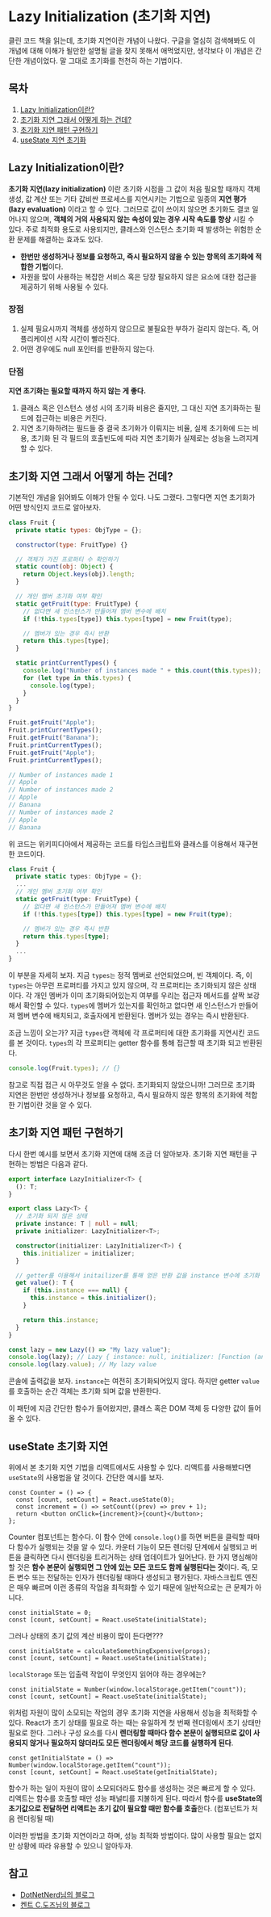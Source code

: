 # Lazy Initialization (초기화 지연)

클린 코드 책을 읽는데, 초기화 지연이란 개념이 나왔다. 구글을 열심히 검색해봐도 이 개념에 대해 이해가 될만한 설명될 글을 찾지 못해서 애먹었지만, 생각보다 이 개념은 간단한 개념이었다. 말 그대로 초기화를 천천히 하는 기법이다.

## 목차

1. [Lazy Initialization이란?](#lazy-initialization이란)
2. [초기화 지연 그래서 어떻게 하는 건데?](#초기화-지연-그래서-어떻게-하는-건데)
3. [초기화 지연 패턴 구현하기](#초기화-지연-패턴-구현하기)
4. [useState 지연 초기화](#usestate-지연-초기화)

## Lazy Initialization이란?

**초기화 지연(lazy initialization)** 이란 초기화 시점을 그 값이 처음 필요할 때까지 객체 생성, 값 계산 또는 기타 값비싼 프로세스를 지연시키는 기법으로 일종의 **지연 평가(lazy evaluation)** 이라고 할 수 있다.
그러므로 값이 쓰이지 않으면 초기화도 결코 일어나지 않으며, **객체의 거의 사용되지 않는 속성이 있는 경우 시작 속도를 향상** 시킬 수 있다. 주로 최적화 용도로 사용되지만, 클래스와 인스턴스 초기화 때 발생하는 위험한 순환 문제를 해결하는 효과도 있다.

- **한번만 생성하거나 정보를 요청하고, 즉시 필요하지 않을 수 있는 항목의 초기화에 적합한 기법**이다.
- 자원을 많이 사용하는 복잡한 서비스 혹은 당장 필요하지 않은 요소에 대한 접근을 제공하기 위해 사용될 수 있다.

### 장점

1. 실제 필요시까지 객체를 생성하지 않으므로 불필요한 부하가 걸리지 않는다. 즉, 어플리케이션 시작 시간이 빨라진다.
2. 어떤 경우에도 null 포인터를 반환하지 않는다.

### 단점

**지연 초기화는 필요할 때까지 하지 않는 게 좋다.**

1. 클래스 혹은 인스턴스 생성 시의 초기화 비용은 줄지만, 그 대신 지연 초기화하는 필드에 접근하는 비용은 커진다.
2. 지연 초기화하려는 필드들 중 결국 초기화가 이뤄지는 비율, 실제 초기화에 드는 비용, 초기화 된 각 필드의 호출빈도에 따라 지연 초기화가 실제로는 성능을 느려지게 할 수 있다.

## 초기화 지연 그래서 어떻게 하는 건데?

기본적인 개념을 읽어봐도 이해가 안될 수 있다. 나도 그랬다. 그렇다면 지연 초기화가 어떤 방식인지 코드로 알아보자.

```js
class Fruit {
  private static types: ObjType = {};

  constructor(type: FruitType) {}

  // 객체가 가진 프로퍼티 수 확인하기
  static count(obj: Object) {
    return Object.keys(obj).length;
  }

  // 개인 멤버 초기화 여부 확인
  static getFruit(type: FruitType) {
    // 없다면 새 인스턴스가 만들어져 멤버 변수에 배치
    if (!this.types[type]) this.types[type] = new Fruit(type);

    // 멤버가 있는 경우 즉시 반환
    return this.types[type];
  }

  static printCurrentTypes() {
    console.log("Number of instances made " + this.count(this.types));
    for (let type in this.types) {
      console.log(type);
    }
  }
}

Fruit.getFruit("Apple");
Fruit.printCurrentTypes();
Fruit.getFruit("Banana");
Fruit.printCurrentTypes();
Fruit.getFruit("Apple");
Fruit.printCurrentTypes();

// Number of instances made 1
// Apple
// Number of instances made 2
// Apple
// Banana
// Number of instances made 2
// Apple
// Banana
```

위 코드는 위키피디아에서 제공하는 코드를 타입스크립트와 클래스를 이용해서 재구현한 코드이다.

```ts
class Fruit {
  private static types: ObjType = {};
  ...
  // 개인 멤버 초기화 여부 확인
  static getFruit(type: FruitType) {
    // 없다면 새 인스턴스가 만들어져 멤버 변수에 배치
    if (!this.types[type]) this.types[type] = new Fruit(type);

    // 멤버가 있는 경우 즉시 반환
    return this.types[type];
  }
  ...
}
```

이 부분을 자세히 보자. 지금 `types는` 정적 멤버로 선언되었으며, 빈 객체이다. 즉, 이 `types`는 아무런 프로퍼티를 가지고 있지 않으며, 각 프로퍼티는 초기화되지 않은 상태이다.
각 개인 멤버가 이미 초기화되어있는지 여부를 우리는 접근자 메서드를 살짝 보강해서 확인할 수 있다. `types`에 멤버가 있는지를 확인하고 없다면 새 인스턴스가 만들어져 멤버 변수에 배치되고, 호출자에게 반환된다. 멤버가 있는 경우는 즉시 반환된다.

조금 느낌이 오는가? 지금 `types`란 객체에 각 프로퍼티에 대한 초기화를 지연시킨 코드를 본 것이다. `types`의 각 프로퍼티는 getter 함수를 통해 접근할 때 초기화 되고 반환된다.

```js
console.log(Fruit.types); // {}
```

참고로 직접 접근 시 아무것도 얻을 수 없다. 초기화되지 않았으니까! 그러므로 초기화 지연은 한번만 생성하거나 정보를 요청하고, 즉시 필요하지 않은 항목의 초기화에 적합한 기법이란 것을 알 수 있다.

## 초기화 지연 패턴 구현하기

다시 한번 예시를 보면서 초기화 지연에 대해 조금 더 알아보자. 초기화 지연 패턴을 구현하는 방법은 다음과 같다.

```ts
export interface LazyInitializer<T> {
  (): T;
}

export class Lazy<T> {
  // 초기화 되지 않은 상태
  private instance: T | null = null;
  private initializer: LazyInitializer<T>;

  constructor(initializer: LazyInitializer<T>) {
    this.initializer = initializer;
  }

  // getter를 이용해서 initailizer를 통해 얻은 반환 값을 instance 변수에 초기화
  get value(): T {
    if (this.instance === null) {
      this.instance = this.initializer();
    }

    return this.instance;
  }
}

const lazy = new Lazy(() => "My lazy value");
console.log(lazy); // Lazy { instance: null, initializer: [Function (anonymous)] }
console.log(lazy.value); // My lazy value
```

콘솔에 출력값을 보자. `instance`는 여전히 초기화되어있지 않다. 하지만 getter `value`를 호출하는 순간 객체는 초기화 되며 값을 반환한다.

이 패턴에 지금 간단한 함수가 들어왔지만, 클래스 혹은 DOM 객체 등 다양한 값이 들어올 수 있다.

## useState 초기화 지연

위에서 본 초기화 지연 기법을 리액트에서도 사용할 수 있다. 리액트를 사용해봤다면 `useState`의 사용법을 알 것이다. 간단한 예시를 보자.

```tsx
const Counter = () => {
  const [count, setCount] = React.useState(0);
  const increment = () => setCount((prev) => prev + 1);
  return <button onClick={increment}>{count}</button>;
};
```

Counter 컴포넌트는 함수다. 이 함수 안에 `console.log()`를 하면 버튼을 클릭할 때마다 함수가 실행되는 것을 알 수 있다. 카운터 기능이 모든 렌더링 단계에서 실행되고 버튼을 클릭하면 다시 렌더링을 트리거하는 상태 업데이트가 일어난다.
한 가지 명심해야 할 것은 **함수 본문이 실행되면 그 안에 있는 모든 코드도 함께 실행된다는 것**이다. 즉, 모든 변수 또는 전달하는 인자가 렌더링될 때마다 생성되고 평가된다. 자바스크립트 엔진은 매우 빠르며 이런 종류의 작업을 최적화할 수 있기 때문에 일반적으로는 큰 문제가 아니다.

```tsx
const initialState = 0;
const [count, setCount] = React.useState(initialState);
```

그러나 상태의 초기 값의 계산 비용이 많이 든다면???

```tsx
const initialState = calculateSomethingExpensive(props);
const [count, setCount] = React.useState(initialState);
```

`localStorage` 또는 입출력 작업이 무엇인지 읽어야 하는 경우에는?

```tsx
const initialState = Number(window.localStorage.getItem("count"));
const [count, setCount] = React.useState(initialState);
```

위처럼 자원이 많이 소모되는 작업의 경우 초기화 지연을 사용해서 성능을 최적화할 수 있다. React가 초기 상태를 필요로 하는 때는 유일하게 첫 번째 렌더링에서 초기 상태만 필요로 한다. 그러나 구성 요소를 다시 **렌더링할 때마다 함수 본문이 실행되므로 값이 사용되지 않거나 필요하지 않더라도 모든 렌더링에서 해당 코드를 실행하게 된다**.

```tsx
const getInitialState = () => Number(window.localStorage.getItem("count"));
const [count, setCount] = React.useState(getInitialState);
```

함수가 하는 일이 자원이 많이 소모되더라도 함수를 생성하는 것은 빠르게 할 수 있다. 리액트는 함수를 호출할 때만 성능 패널티를 지불하게 된다. 따라서 함수를 **useState의 초기값으로 전달하면 리액트는 초기 값이 필요할 때만 함수를 호출**한다. (컴포넌트가 처음 렌더링될 때)

이러한 방법을 초기화 지연이라고 하며, 성능 최적화 방법이다. 많이 사용할 필요는 없지만 상황에 따라 유용할 수 있으니 알아두자.

## 참고

- [DotNetNerd님의 블로그](https://blog.dotnetnerd.dk/post/2017/07/12/TypeScript-patterns-Lazy.aspx)
- [켄트 C.도즈님의 블로그](https://kentcdodds.com/blog/use-state-lazy-initialization-and-function-updates)
